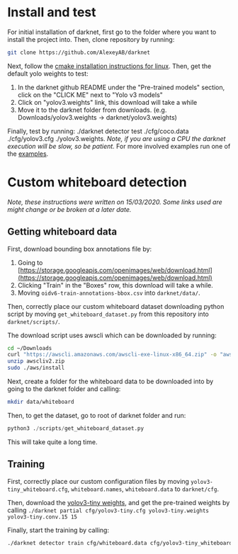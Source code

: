 # Install and test

For initial installation of darknet, first go to the folder where you want to
install the project into. Then, clone repository by running:

```bash
git clone https://github.com/AlexeyAB/darknet
```

Next, follow the [cmake installation instructions for linux](https://github.com/AlexeyAB/darknet#how-to-compile-on-linux-using-cmake).
Then, get the default yolo weights to test:
1. In the darknet github README under the "Pre-trained models" section, click on the "CLICK ME" next to "Yolo v3 models"
2. Click on "yolov3.weights" link, this download will take a while
3. Move it to the darknet folder from downloads. (e.g. Downloads/yolov3.weights -> darknet/yolov3.weights)

Finally, test by running: ./darknet detector test ./cfg/coco.data ./cfg/yolov3.cfg ./yolov3.weights.
*Note, if you are using a CPU the darknet execution will be slow, so be patient.* For more involved
examples run one of the [examples](https://github.com/AlexeyAB/darknet#how-to-use-on-the-command-line).


# Custom whiteboard detection
*Note, these instructions were written on 15/03/2020.
Some links used are might change or be broken at a later date.*

## Getting whiteboard data
First, download bounding box annotations file by:
1. Going to [https://storage.googleapis.com/openimages/web/download.html](https://storage.googleapis.com/openimages/web/download.html)
2. Clicking "Train" in the "Boxes" row, this download will take a while.
3. Moving ```oidv6-train-annotations-bbox.csv``` into ```darknet/data/```.

Then, correctly place our custom whiteboard dataset downloading python script by moving
```get_whiteboard_dataset.py``` from this repository into ```darknet/scripts/```.

The download script uses awscli which can be downloaded by running:
```bash
cd ~/Downloads
curl "https://awscli.amazonaws.com/awscli-exe-linux-x86_64.zip" -o "awscliv2.zip"
unzip awscliv2.zip
sudo ./aws/install
```

Next, create a folder for the whiteboard data to be downloaded into by going to the darknet folder
and calling:
```bash
mkdir data/whiteboard
```

Then, to get the dataset, go to root of darknet folder and run:
```python
python3 ./scripts/get_whiteboard_dataset.py
```
This will take quite a long time.

## Training
First, correctly place our custom configuration files by moving
```yolov3-tiny_whiteboard.cfg```, ```whiteboard.names```, ```whiteboard.data```
to ```darknet/cfg```.

Then, download the [yolov3-tiny weights](https://pjreddie.com/media/files/yolov3-tiny.weights),
and get the pre-trained weights by calling ```./darknet partial cfg/yolov3-tiny.cfg yolov3-tiny.weights yolov3-tiny.conv.15 15```

Finally, start the training by calling:
```bash
./darknet detector train cfg/whiteboard.data cfg/yolov3-tiny_whiteboard.cfg yolov3-tiny.conv.15
```

